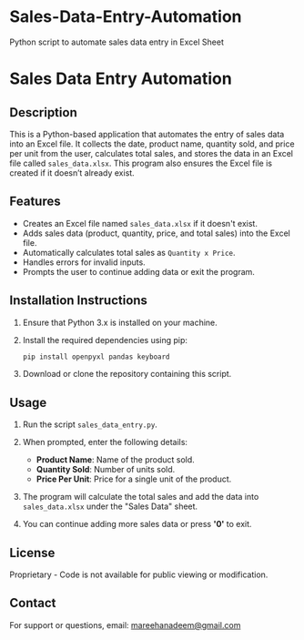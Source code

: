 # Sales-Data-Entry-Automation
Python script to automate sales data entry in Excel Sheet
# Sales Data Entry Automation

## Description

This is a Python-based application that automates the entry of sales data into an Excel file. It collects the date, product name, quantity sold, and price per unit from the user, calculates total sales, and stores the data in an Excel file called `sales_data.xlsx`. This program also ensures the Excel file is created if it doesn’t already exist.

## Features
- Creates an Excel file named `sales_data.xlsx` if it doesn't exist.
- Adds sales data (product, quantity, price, and total sales) into the Excel file.
- Automatically calculates total sales as `Quantity x Price`.
- Handles errors for invalid inputs.
- Prompts the user to continue adding data or exit the program.

## Installation Instructions

1. Ensure that Python 3.x is installed on your machine.
2. Install the required dependencies using pip:

    ```bash
    pip install openpyxl pandas keyboard
    ```

3. Download or clone the repository containing this script.

## Usage

1. Run the script `sales_data_entry.py`.
2. When prompted, enter the following details:
    - **Product Name**: Name of the product sold.
    - **Quantity Sold**: Number of units sold.
    - **Price Per Unit**: Price for a single unit of the product.

3. The program will calculate the total sales and add the data into `sales_data.xlsx` under the "Sales Data" sheet.

4. You can continue adding more sales data or press **'0'** to exit.

## License

Proprietary - Code is not available for public viewing or modification.

## Contact

For support or questions, email: mareehanadeem@gmail.com
